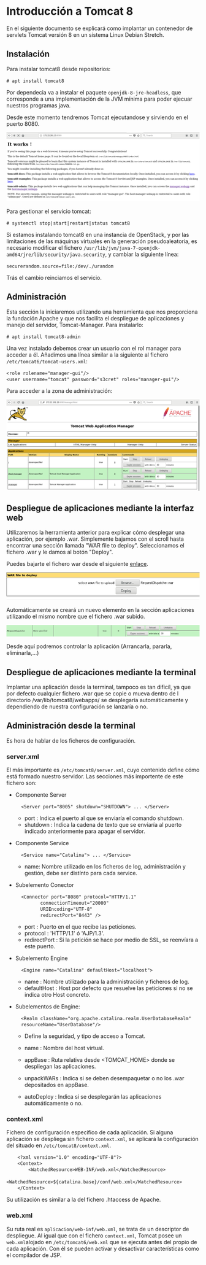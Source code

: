 # Introducción a Tomcat 8

En el siguiente documento se explicará como implantar un contenedor de servlets Tomcat versión 8 en un sistema Linux Debian Stretch.

## Instalación

Para instalar tomcat8 desde repositorios:
	
	# apt install tomcat8

Por dependecia va a instalar el paquete `openjdk-8-jre-headless`, que corresponde a una implementación de la JVM mínima para poder ejecuar nuestros programas java.

Desde este momento tendremos Tomcat ejecutandose y sirviendo en el puerto 8080.

![tomcat](img/tomcat1.png)

Para gestionar el servicio tomcat:

	# systemctl stop|start|restart|status tomcat8

Si estamos instalando tomcat8 en una instancia de OpenStack, y por las limitaciones de las máquinas virtuales en la generación pseudoaleatoria, es necesario modificar el fichero `/usr/lib/jvm/java-7-openjdk-amd64/jre/lib/security/java.security`, y cambiar la siguiente línea:

	securerandom.source=file:/dev/./urandom

Trás el cambio reinciamos el servicio.

## Administración

Esta sección la iniciaremos utilizando una herramienta que nos proporciona la fundación Apache y que nos facilita el despliegue de aplicaciones y manejo del servidor, Tomcat-Manager. Para instalarlo:

	# apt install tomcat8-admin

Una vez instalado debemos crear un usuario con el rol manager para acceder a él. Añadimos una línea similar a la siguiente al fichero `/etc/tomcat6/tomcat-users.xml`:

	<role rolename="manager-gui"/>
	<user username="tomcat" password="s3cret" roles="manager-gui"/>

Para acceder a la zona de administración:

![tomcat](img/tomcat2.png)
 
## Despliegue de aplicaciones mediante la interfaz web

Utilizaremos la herramienta anterior para explicar cómo desplegar una aplicación, por ejemplo .war. Simplemente bajamos con el scroll hasta encontrar una sección llamada "WAR file to deploy". Seleccionamos el fichero .war y le damos al botón "Deploy".

Puedes bajarte el fichero war desde el siguiente [enlace](war/RequestDispatcher.war).

![tomcat](img/tomcat3.png)

Automáticamente se creará un nuevo elemento en la sección aplicaciones utilizando el mismo
nombre que el fichero .war subido.

![tomcat](img/tomcat4.png)

Desde aquí podremos controlar la aplicación (Arrancarla, pararla, eliminarla,...)

## Despliegue de aplicaciones mediante la terminal

Implantar una aplicación desde la terminal, tampoco es tan dificíl, ya que por defecto cualquier fichero .war que se copie o mueva dentro de l directorio /var/lib/tomcat8/webapps/ se desplegaría automáticamente y dependiendo de nuestra configuración se lanzaría o no.

## Administración desde la terminal

Es hora de hablar de los ficheros de configuración. 

### server.xml

El más importante es `/etc/tomcat8/server.xml`, cuyo contenido define cómo está formado nuestro servidor. Las secciones más importente de este fichero son:

* Componente Server
		
		<Server port="8005" shutdown="SHUTDOWN"> ... </Server>

	* port : Indica el puerto al que se enviaría el comando shutdown.
	* shutdown : Indica la cadena de texto que se enviaría al puerto indicado anteriormente para apagar el servidor.

* Componente Service
  
		<Service name="Catalina"> ... </Service>
	
	* name: Nombre utilizado en los ficheros de log, administración y gestión, debe ser distínto para cada service.

* Subelemento Conector

		<Connector port="8080" protocol="HTTP/1.1" 
               connectionTimeout="20000" 
               URIEncoding="UTF-8" 
               redirectPort="8443" /> 

	* port : Puerto en el que recibe las peticiones.
	* protocol : 'HTTP/1.1' ó 'AJP/1.3'.
	* redirectPort : Si la petición se hace por medio de SSL, se reenvíara a este puerto.

* Subelemento Engine

		<Engine name="Catalina" defaultHost="localhost"> 

	* name : Nombre utilizado para la administración y ficheros de log.
	* defaultHost : Host por defecto que resuelve las peticiones si no se indica otro Host concreto.

* Subelementos de Engine:

		<Realm className="org.apache.catalina.realm.UserDatabaseRealm" 
		resourceName="UserDatabase"/> 

	* Define la seguridad, y tipo de acceso a Tomcat.

		<Host name="localhost"  appBase="webapps" 
            unpackWARs="true" autoDeploy="true" 
            xmlValidation="false" xmlNamespaceAware="false"> 
		</Host> 

	* name : Nombre del host virtual.
	* appBase : Ruta relativa desde <TOMCAT_HOME> donde se despliegan las aplicaciones.
	* unpackWARs : Indica si se deben desempaquetar o no los .war depositados en appBase.
	* autoDeploy : Indica si se desplegarán las aplicaciones automáticamente o no.

### context.xml

Fichero de configuración específico de cada aplicación. Si alguna aplicación se despliega sin fichero `context.xml`, se aplicará la configuración del situado en 
`/etc/tomcat8/context.xml`.

		<?xml version="1.0" encoding="UTF-8"?>
		<Context>
		    <WatchedResource>WEB-INF/web.xml</WatchedResource>
		    <WatchedResource>${catalina.base}/conf/web.xml</WatchedResource>
		</Context>

Su utilización es similar a la del fichero .htaccess de Apache.

### web.xml

Su ruta real es `aplicacion/web-inf/web.xml`, se trata de un descriptor de despliegue. Al igual que con el fichero `context.xml`, Tomcat posee un `web.xml`alojado en `/etc/tomcat6/web.xml` que se ejecuta antes del propio de cada aplicación. Con él se pueden activar y desactivar características como el compilador de JSP.